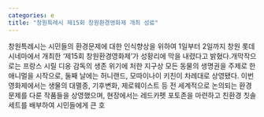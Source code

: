 ```yaml
---
categories: e
title: "창원특례시 제15회 창원환경영화제 개최 성료"
---
```

창원특례시는 시민들의 환경문제에 대한 인식향상을 위하여 1일부터 2일까지 창원 롯데시네마에서 개최한 ‘제15회 창원환경영화제’가 성황리에 막을 내렸다고 밝혔다.개막작으로는 프랑스 시릴 디옹 감독의 생존 위기에 처한 지구상 모든 동물의 생명권을 주제로 한 애니멀을 시작으로, 둘째 날에는 허니랜드, 모따이나이 키친이 차례대로 상영됐다. 이번 영화제에서는 생물의 대멸종, 기후변화, 제로웨이스트 등 전 세계적으로 논의되는 환경문제를 다룬 작품들을 상영했으며, 현장에서는 레드카펫 포토존을 마련하고 친환경 칫솔세트를 배부하여 시민들에게 큰 호
